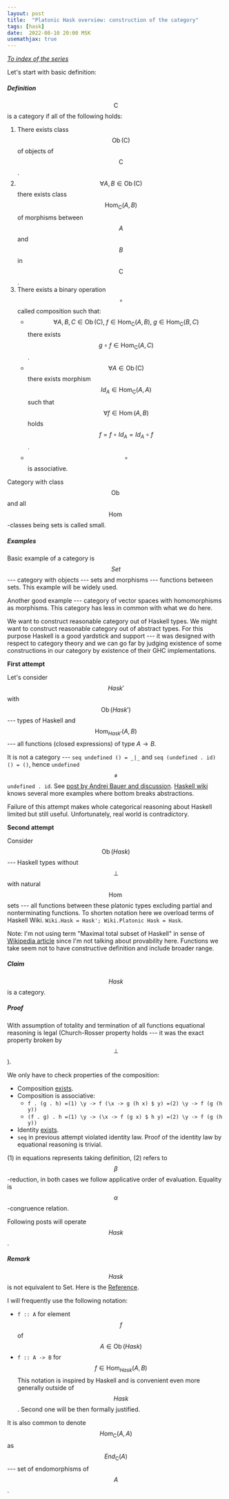 ```yaml
---
layout: post
title:  "Platonic Hask overview: construction of the category"
tags: [hask]
date:  2022-08-10 20:00 MSK
usemathjax: true
---
```


_[To index of the series](https://viviag.io/tagged/hask/)_

Let's start with basic definition:

##### Definition

$$\mathrm{C}$$ is a category if all of the following holds:

1.  There exists class $$\operatorname{Ob}(\mathrm{C})$$ of objects of $$\mathrm{C}$$.
2.  $$\forall A, B \in \operatorname{Ob}(\mathrm{C})$$ there exists class $$\operatorname{Hom}_{\mathrm{C}}(A,B)$$ of morphisms between $$A$$ and $$B$$ in $$\mathrm{C}$$.
3.  There exists a binary operation $$\circ$$ called composition such that:
    - $$\forall A, B, C \in \operatorname{Ob}(\mathrm{C}),\; f \in \operatorname{Hom}_{\mathrm{C}}(A,B),\; g \in \operatorname{Hom}_{\mathrm{C}}(B,C)$$ there exists $$g \circ f \in \operatorname{Hom}_{\mathrm{C}}(A,C)$$.
    - $$\forall A \in \operatorname{Ob}(\mathrm{C})$$ there exists morphism $$Id_A \in \operatorname{Hom}_{\mathrm{C}}(A,A)$$ such that $$\forall f \in \operatorname{Hom}(A,B)$$ holds $$f = f \circ Id_A = Id_A \circ f$$.
    - $$\circ$$ is associative.

Category with class $$\operatorname{Ob}$$ and all $$\operatorname{Hom}$$-classes being sets is called small.

##### Examples

Basic example of a category is $$Set$$ --- category with objects --- sets and morphisms --- functions between sets. This example will be widely used.

Another good example --- category of vector spaces with homomorphisms as morphisms. This category has less in common with what we do here.

We want to construct reasonable category out of Haskell types. We might want to construct reasonable category out of abstract types. For this purpose Haskell is a good yardstick and support --- it was designed with respect to category theory and we can go far by judging existence of some constructions in our category by existence of their GHC implementations.

**First attempt**

Let's consider $$Hask'$$ with $$\operatorname{Ob}(Hask')$$ --- types of Haskell and $$\operatorname{Hom}_{Hask'}(A,B)$$ --- all functions (closed expressions) of type $A \to B$.

It is not a category --- `seq undefined () = _|_` and
`seq (undefined . id) () = ()`, hence `undefined` $$\neq$$ `undefined . id`. See
[post by Andrej Bauer and discussion](http://math.andrej.com/2016/08/06/hask-is-not-a-category/).
[Haskell wiki](https://wiki.haskell.org/Hask) knows several more examples where bottom breaks abstractions.

Failure of this attempt makes whole categorical reasoning about Haskell limited but still useful. Unfortunately, real world is contradictory.

**Second attempt**

Consider $$\operatorname{Ob}(Hask)$$ --- Haskell types without $$\bot$$ with natural $$\operatorname{Hom}$$ sets --- all functions between these platonic types excluding partial and nonterminating functions. To shorten notation here we overload terms of Haskell Wiki. `Wiki.Hask = Hask'; Wiki.Platonic Hask = Hask`.

Note: I'm not using term "Maximal total subset of Haskell" in sense of
[Wikipedia article](https://en.wikipedia.org/wiki/Total_functional_programming)
since I'm not talking about provability here. Functions we take seem not
to have constructive definition and include broader range.

##### Claim

$$Hask$$ is a category.

##### Proof

With assumption of totality and termination of all functions equational
reasoning is legal (Church-Rosser property holds --- it was the exact property broken by $$\bot$$).

We only have to check properties of the composition:

-   Composition [exists](https://hackage.haskell.org/package/base-4.17.0.0/docs/src/GHC.Base.html#.).
-   Composition is associative:
    -   `f . (g . h) =(1) \y -> f (\x -> g (h x) $ y) =(2) \y -> f (g (h y))`
    -   `(f . g) . h =(1) \y -> (\x -> f (g x) $ h y) =(2) \y -> f (g (h y))`
-   Identity [exists](https://hackage.haskell.org/package/base-4.17.0.0/docs/src/GHC.Base.html#id).
-   `seq` in previous attempt violated identity law. Proof of the identity law by equational reasoning is trivial.

(1) in equations represents taking definition, (2) refers to $$\beta$$-reduction, in both cases we follow applicative order of evaluation. Equality is $$\alpha$$-congruence relation.

Following posts will operate $$Hask$$.

##### Remark

$$Hask$$ is not equivalent to Set. Here is the [Reference](https://www.reddit.com/r/haskell/comments/sz4ghr/comment/hy3916c/?utm_source=share&utm_medium=web2x&context=3).

I will frequently use the following notation:
- `f :: A` for element $$f$$ of $$A \in \operatorname{Ob}(Hask)$$
- `f :: A -> B` for $$f \in \operatorname{Hom}_{Hask}(A,B)$$
This notation is inspired by Haskell and is convenient even more generally outside of $$Hask$$. Second one will be then formally justified.

It is also common to denote $$Hom_{\mathrm{C}}(A,A)$$ as $$End_{\mathrm{C}}(A)$$ --- set of endomorphisms of $$A$$.
